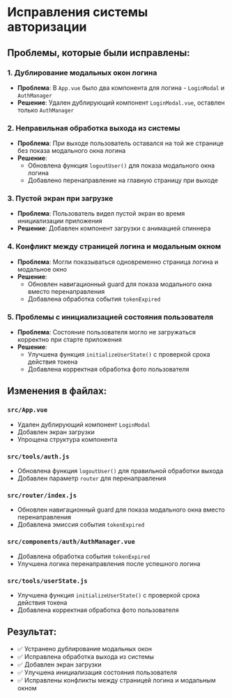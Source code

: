 # Исправления системы авторизации

## Проблемы, которые были исправлены:

### 1. Дублирование модальных окон логина
- **Проблема**: В `App.vue` было два компонента для логина - `LoginModal` и `AuthManager`
- **Решение**: Удален дублирующий компонент `LoginModal.vue`, оставлен только `AuthManager`

### 2. Неправильная обработка выхода из системы
- **Проблема**: При выходе пользователь оставался на той же странице без показа модального окна логина
- **Решение**: 
  - Обновлена функция `logoutUser()` для показа модального окна логина
  - Добавлено перенаправление на главную страницу при выходе

### 3. Пустой экран при загрузке
- **Проблема**: Пользователь видел пустой экран во время инициализации приложения
- **Решение**: Добавлен компонент загрузки с анимацией спиннера

### 4. Конфликт между страницей логина и модальным окном
- **Проблема**: Могли показываться одновременно страница логина и модальное окно
- **Решение**: 
  - Обновлен навигационный guard для показа модального окна вместо перенаправления
  - Добавлена обработка события `tokenExpired`

### 5. Проблемы с инициализацией состояния пользователя
- **Проблема**: Состояние пользователя могло не загружаться корректно при старте приложения
- **Решение**: 
  - Улучшена функция `initializeUserState()` с проверкой срока действия токена
  - Добавлена корректная обработка фото пользователя

## Изменения в файлах:

### `src/App.vue`
- Удален дублирующий компонент `LoginModal`
- Добавлен экран загрузки
- Упрощена структура компонента

### `src/tools/auth.js`
- Обновлена функция `logoutUser()` для правильной обработки выхода
- Добавлен параметр `router` для перенаправления

### `src/router/index.js`
- Обновлен навигационный guard для показа модального окна вместо перенаправления
- Добавлена эмиссия события `tokenExpired`

### `src/components/auth/AuthManager.vue`
- Добавлена обработка события `tokenExpired`
- Улучшена логика перенаправления после успешного логина

### `src/tools/userState.js`
- Улучшена функция `initializeUserState()` с проверкой срока действия токена
- Добавлена корректная обработка фото пользователя

## Результат:
- ✅ Устранено дублирование модальных окон
- ✅ Исправлена обработка выхода из системы
- ✅ Добавлен экран загрузки
- ✅ Улучшена инициализация состояния пользователя
- ✅ Исправлены конфликты между страницей логина и модальным окном 